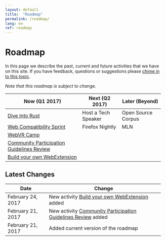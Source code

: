 ```yaml
---
layout: default
title:  "Roadmap"
permalink: /roadmap/
lang: en
ref: roadmap
---
```


# Roadmap

In this page we describe the past, current and future activities that we have on this site. If you have feedback, questions or suggestions please [chime in to this topic](https://discourse.mozilla-community.org/t/activate-mozilla-roadmap/10068).

*Note that this roadmap is subject to change.*

| Now (Q1 2017)  | Next (Q2 2017)   | Later (Beyond) |
| --- | --- | --- |
| [Dive Into Rust](/rust-hack/) | Host a Tech Speaker | Open Source Corpus |
| [Web Compatibility Sprint](/webcompat-sprint/) | Firefox Nightly | MLN |
| [WebVR Camp](/webvr-camp/) |  |  |
| [Community Participation Guidelines Review](/community-participation-guideline/) |  |  |
| [Build your own WebExtension](/webextensions/) |  |  |

Latest Changes
---

| Date  | Change |
| --- | --- |
| February 24, 2017 | New activity [Build your own WebExtension](/webextensions/) added |
| February 21, 2017 | New activity [Community Participation Guidelines Review](/community-participation-guideline/) added |
| February 21, 2017 | Added current version of the roadmap |
